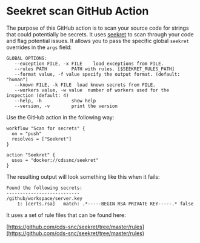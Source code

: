 # Seekret scan GitHub Action

The purpose of this GitHub action is to scan your source code for strings that could potentially be secrets. It uses [seekret](https://github.com/apuigsech/seekret) to scan through your code and flag potential issues. It allows you to pass the specific global `seekret` overrides in the `args` field:

```
GLOBAL OPTIONS:
   --exception FILE, -x FILE    load exceptions from FILE.
   --rules PATH         PATH with rules. [$SEEKRET_RULES_PATH]
   --format value, -f value specify the output format. (default: "human")
   --known FILE, -k FILE  load known secrets from FILE.
   --workers value, -w value  number of workers used for the inspection (default: 4)
   --help, -h           show help
   --version, -v        print the version
```

Use the GitHub action in the following way:

```
workflow "Scan for secrets" {
  on = "push"
  resolves = ["Seekret"]
}

action "Seekret" {
  uses = "docker://cdssnc/seekret"
}

```

The resulting output will look something like this when it fails:

```
Found the following secrets:
---------------------------
/github/workspace/server.key
	1: [certs.rsa]   match: .*-----BEGIN RSA PRIVATE KEY-----.* false

```

It uses a set of rule files that can be found here:

[https://github.com/cds-snc/seekret/tree/master/rules](https://github.com/cds-snc/seekret/tree/master/rules)
